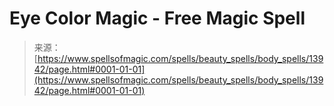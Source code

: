 <!--yml
category: 未分类
date: 2024-06-12 18:52:40
-->

# Eye Color Magic - Free Magic Spell

> 来源：[https://www.spellsofmagic.com/spells/beauty_spells/body_spells/13942/page.html#0001-01-01](https://www.spellsofmagic.com/spells/beauty_spells/body_spells/13942/page.html#0001-01-01)